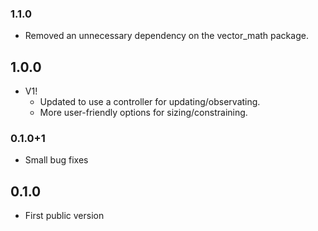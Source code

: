 ### 1.1.0

   - Removed an unnecessary dependency on the vector_math package.

## 1.0.0

 - V1!
    - Updated to use a controller for updating/observating.
    - More user-friendly options for sizing/constraining.
 
### 0.1.0+1

 - Small bug fixes

## 0.1.0

 - First public version
 

